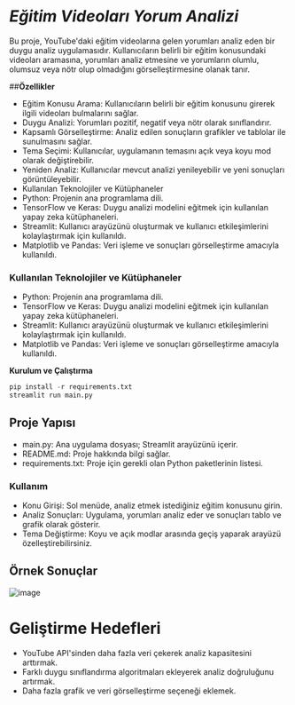 # _**Eğitim Videoları Yorum Analizi**_

Bu proje, YouTube'daki eğitim videolarına gelen yorumları analiz eden bir duygu analiz uygulamasıdır. Kullanıcıların belirli bir eğitim konusundaki videoları aramasına, yorumları analiz etmesine ve yorumların olumlu, olumsuz veya nötr olup olmadığını görselleştirmesine olanak tanır.

##**Özellikler**
*  Eğitim Konusu Arama: Kullanıcıların belirli bir eğitim konusunu girerek ilgili videoları bulmalarını sağlar.
*  Duygu Analizi: Yorumları pozitif, negatif veya nötr olarak sınıflandırır.
*  Kapsamlı Görselleştirme: Analiz edilen sonuçların grafikler ve tablolar ile sunulmasını sağlar.
*  Tema Seçimi: Kullanıcılar, uygulamanın temasını açık veya koyu mod olarak değiştirebilir.
*  Yeniden Analiz: Kullanıcılar mevcut analizi yenileyebilir ve yeni sonuçları görüntüleyebilir.
*  Kullanılan Teknolojiler ve Kütüphaneler
*  Python: Projenin ana programlama dili.
*  TensorFlow ve Keras: Duygu analizi modelini eğitmek için kullanılan yapay zeka kütüphaneleri.
*  Streamlit: Kullanıcı arayüzünü oluşturmak ve kullanıcı etkileşimlerini kolaylaştırmak için kullanıldı.
*  Matplotlib ve Pandas: Veri işleme ve sonuçları görselleştirme amacıyla kullanıldı.


### **Kullanılan Teknolojiler ve Kütüphaneler**
*  Python: Projenin ana programlama dili.
*  TensorFlow ve Keras: Duygu analizi modelini eğitmek için kullanılan yapay zeka kütüphaneleri.
*  Streamlit: Kullanıcı arayüzünü oluşturmak ve kullanıcı etkileşimlerini kolaylaştırmak için kullanıldı.
*  Matplotlib ve Pandas: Veri işleme ve sonuçları görselleştirme amacıyla kullanıldı.


**Kurulum ve Çalıştırma**

```python
pip install -r requirements.txt
streamlit run main.py
```
## **Proje Yapısı**
*  main.py: Ana uygulama dosyası; Streamlit arayüzünü içerir.
*  README.md: Proje hakkında bilgi sağlar.
*  requirements.txt: Proje için gerekli olan Python paketlerinin listesi.

### **Kullanım**
*  Konu Girişi: Sol menüde, analiz etmek istediğiniz eğitim konusunu girin.
*  Analiz Sonuçları: Uygulama, yorumları analiz eder ve sonuçları tablo ve grafik olarak gösterir.
*  Tema Değiştirme: Koyu ve açık modlar arasında geçiş yaparak arayüzü özelleştirebilirsiniz.


## **Örnek Sonuçlar**
![image](https://github.com/user-attachments/assets/672e382e-d2d9-449b-b163-d3ad0c88e9cb)


# **Geliştirme Hedefleri**
*  YouTube API'sinden daha fazla veri çekerek analiz kapasitesini arttırmak.
*  Farklı duygu sınıflandırma algoritmaları ekleyerek analiz doğruluğunu artırmak.
*  Daha fazla grafik ve veri görselleştirme seçeneği eklemek.
